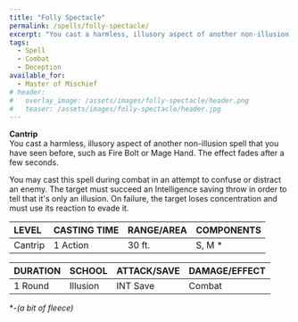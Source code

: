 ```yaml
---
title: "Folly Spectacle"
permalink: /spells/folly-spectacle/
excerpt: "You cast a harmless, illusory aspect of another non-illusion spell that you have seen before."
tags:
  - Spell
  - Combat
  - Deception
available_for:
  - Master of Mischief
# header:
#   overlay_image: /assets/images/folly-spectacle/header.png
#   teaser: /assets/images/folly-spectacle/header.jpg
---
```


**Cantrip** \
You cast a harmless, illusory aspect of another non-illusion spell that you have seen before, such as Fire Bolt or Mage Hand. The effect fades after a few seconds.

You may cast this spell during combat in an attempt to confuse or distract an enemy. The target must succeed an Intelligence saving throw in order to tell that it's only an illusion. On failure, the target loses concentration and must use its reaction to evade it.


| LEVEL          | CASTING TIME   | RANGE/AREA     | COMPONENTS     |
| :------------- | :------------- | :------------- | :------------- |
| Cantrip        | 1 Action       | 30 ft.         | S, M *         |

| DURATION       | SCHOOL         | ATTACK/SAVE    | DAMAGE/EFFECT  |
| :------------- | :------------- | :------------- | :------------- |
| 1 Round        | Illusion       | INT Save       | Combat         |

\*-*(a bit of fleece)*
